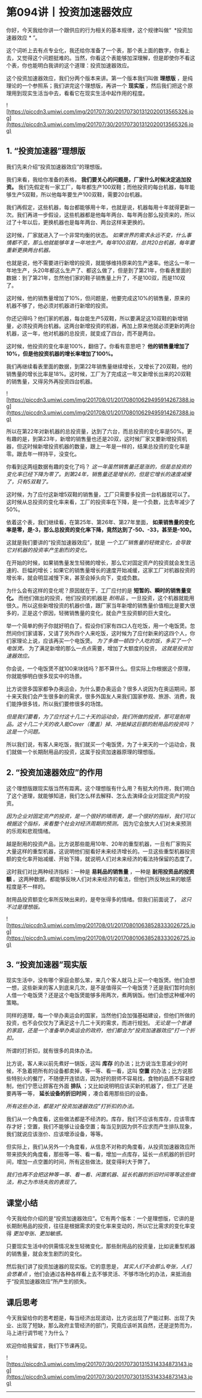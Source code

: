 # 第094讲丨投资加速器效应

你好，今天我给你讲一个跟供应的行为相关的基本规律，这个规律叫做“  *投资加速器效应 * ”。

这个词听上去有点专业化，我还给你准备了一个表，那个表上面的数字，你看上去，又觉得这个问题挺难的。当然，你看这个表能够加深理解，但是即使你不看这个表，你也能明白我讲的这个道理：投资加速器效应。

这个投资加速器效应，我们分两个版本来讲。第一个版本我们叫做 **理想版** ，是纯理论的一个参照系；我们讲完这个理想版，再讲一个 **现实版** ，然后我们把这个原理用到现实生活当中去，看看它在现实生活中起作用的程度。

![https://piccdn3.umiwi.com/img/201707/30/201707301312020013565326.jpg](https://piccdn3.umiwi.com/img/201707/30/201707301312020013565326.jpg)

## 1. “投资加速器”理想版

我们先来介绍“投资加速器效应”的理想版。

我们来看，我给你准备的表格， **我们要关心的问题是，厂家什么时候决定追加投资。** 我们先假定有一家工厂，每年都生产100双鞋；而他投资的每台机器，每年能够生产5双鞋，所以他每年要生产100双鞋，需要20台机器。

我们再假定，这些机器，每台都能够用十年，也就是说，机器每用十年就得更新一次。我们再进一步假设，这些机器都是他每年两台、每年两台那么投资来的，所以过了十年以后，更换机器也是每年两台、两台这样来更换的。

这时候，厂家就进入了一个非常均衡的状态。 *如果世界的需求永远不变，什么事情都不变，那么他就能够年复一年地生产。每年100双鞋，总共20台机器，每年要重新更换两台机器。*

也就是说，他不需要进行新增的投资，就能够维持原来的生产速率。他这么一年一年地生产，头20年都这么生产了、都这么做了，但是到了第21年，你看表里面的数据：到了第21年，忽然他们家的鞋子销售量上升了，不是100双，而是110双了。

这时候，他的销售量增加了10%，但问题是，他要完成这10%的销售量，原来的机器不够了，他必须对机器进行新增的投资。

你还记得吗？他们家的机器，每台能生产5双鞋，所以要满足这10双鞋的新增销量，必须投资两台机器。这两台新增投资的机器，再加上原来他就必须更新的两台机器，这一年，他对机器的总投资，就变成了四台，而不是两台。

这时候，他投资的变化率是100%，翻倍了。你看有意思吧？ **他的销售量增加了10%，但是他投资机器的增长率增加了100%。**

我们再继续看表里面的数据，到第22年销售量继续增长，又增长了20双鞋，他的销售量的增长比率是18%。这时候，工厂为了完成这一年又新增长出来的20双鞋的销售量，又得另外再投资四台机器。

![https://piccdn3.umiwi.com/img/201708/01/201708010629495914267388.jpg](https://piccdn3.umiwi.com/img/201708/01/201708010629495914267388.jpg)

所以在第22年对新机器的总投资量，达到了六台，而总投资的变化率是50%。更有趣的是，到第23年，新增的销售量也还是20双，这时候厂家又要新增投资机器，但这时候新增投资机器的数量，跟上一年是一样的，结果总投资的变化率是零。跟去年一样持平，没变化。

你看到这两组数据有趣的变化了吗？ *这一年虽然销售量还是涨的，但是总投资的变化率已经下降为零了。到第24年，销售量还是增长的，但是它增长的速度减慢了，只有5双鞋了。*

这时候，为了应付这新增5双鞋的销售量，工厂只需要多投资一台机器就可以了。这时候从总投资的变化率来看，工厂的投资率在下降，是一个负数，比去年减少了50%。

依着这个表，我们继续看，在第25年、第26年、第27年里面， **如果销售量的变化率是零，是-3，那么总投资的变化率下降，竟然达到了-50、-33，甚至是-100。**

这就是我们要讲的“投资加速器效应”，就是 *一个工厂销售量的轻微变化，会导致它对机器的投资率产生剧烈的变化。*

在开始的时候，如果销售量发生轻微的增长，那么它对固定资产的投资就会发生迅速的、巨幅的增长；如果它的销售量增长的速度开始减缓，这家工厂对机器投资的增长率，就会明显减慢下来，甚至会掉头向下，变成负数。

为什么会有这样的变化呢？原因就在于，工厂应付的是 **短暂的、瞬时的销售量变化。** 而他们做出的投资，他们投资的机器是 *耐用品* 。一旦投资，这个机器就能用很久。所以这些新增投资的机器价值，跟厂家当年新增的销售量价值相比是要大很多的，正是这个原因，轻微销售量的变化，就会产生投资额的巨大变化。

举一个简单的例子你就好明白了。假设你们家有四口人在吃饭，用一个电饭煲。忽然间你们家请客，又请了另外四个人来吃饭，这时候为了应付新来的这四个人，你们家理论上说，应该再买一个电饭煲。 *为了多做一顿四个人吃的饭，多买了一个电饭煲。* 为了满足新增的那么一点点需要，增加了大额度的投资， *这就是投资加速器效应。*

你会说，一个电饭煲不就100来块钱吗？那不算什么。但实际上你根据这个原理，你就能够明白很多现实中的场景。

比方说很多国家都争办奥运会，为什么要办奥运会？很多人说因为在奥运期间，那十来天我们会产生很多新的需求，很多外国友人来我们国家参观、旅游、消费，我们能挣很多钱，所以我们要修很多的场馆。

 *但是我们要看，为了应付这十几二十天的运动会，我们所做的投资，那可是耐用品。这十几二十天的收入能Cover（覆盖）掉、冲抵掉这巨额的耐用品的投资吗？这是一个问题。*

所以我们说，有客人来吃饭，我们就买一个电饭煲，为了十来天的一个运动会，我们就做一个长期耐用品的投资，这属于投资加速器原理的理想版。

## 2. “投资加速器效应”的作用

这个理想版跟现实版当然有距离。这个理想版有什么用？有挺大的作用，我们明白了这个道理，就能够知道，我们怎么样去解释、怎么去演绎企业对固定资产的投资。

 *因为企业对固定资产的投资，是一个很好的晴雨表，是一个很好的指标，我们可以根据这个指标，来看整个社会对经济周期的预测。* 因为它会放大人们对未来预测的乐观和悲观情绪。

越是耐用的投资产品，比方说那些能用10年、20年的重型机器，一旦有厂家购买大量这样的重型机器，这说明他们挺看好未来经济增长的。一旦这些重型机器投资额的变化率开始减缓、开始下降，就说明人们对未来经济的看法持保留的态度了。

这时我们对比两种经济指标：一种是 **易耗品的销售量** ，一种是 **耐用投资品的投资额** 。这两种数据，都能够反映人们对未来经济的看法，但他们所反映出来的敏感程度是不一样的。

耐用品投资额变化率所反映出来的，是夸张得多的情绪。但我们前面说了， *这只不过是理想版。*

![https://piccdn3.umiwi.com/img/201708/01/201708010638528333026725.jpg](https://piccdn3.umiwi.com/img/201708/01/201708010638528333026725.jpg)

## 3. “投资加速器”现实版

现实生活中，没有哪个家庭会那么笨，来几个客人就马上买一个电饭煲。他们会想一想，这些新来的客人到底来几次，是不是值得买一个电饭煲？还是我们暂时向别人借一个电饭煲？还是这个电饭煲能够多用两次，煮两锅饭。他们会想这种缓冲的策略。

同样的道理，每一个举办奥运会的国家，当然他们会加强基础建设，但他们所做的投资，也不会仅仅为了满足这十几二十天的需求，而进行规划。 *无论是一个普通的家庭，还是一个准备举办奥运会的政府，他们都会为“投资加速器效应”打一个折扣。*

所谓的打折扣，就有很多的具体办法。

比方说，客人来以前先煮好一锅饭，这叫 **库存** 的办法；比方说当生意减少的时候，不急着把所有的设备都卖掉，等一等、看一看，这叫 **空置** 的办法；比方说那些特别火的餐厅，不随便开连锁店，因为好的厨师不容易找，食物的品质不容易控制，他们宁愿让顾客在外面 **排队** ；又比如说明明应该买新的机器了，但工厂还是要再等一等， **延长设备的折旧时间** ，凑合着用那些旧的设备。

 *所有这些办法，都是对“投资加速器效应”打折扣的办法。*

我们从一个角度看，这些做法都是不经济的。库存，我们不应该有库存，应该零库存才好；空置，我们不能够让设备空置；每当见到因为供不应求而产生排队现象，我们就说应该涨价、应该增添设备，等等。

但实际上，我们从另外一个角度看，从信息不对称的角度看，从投资加速器效应所带来损失的角度看，那些等一等、看一看，增加一点库存，延长一点机器的折旧时间，增加一点空置的时间，所有这些做法，就变得利大于弊了。

 *我们也再不会把这种等一等、看一看、闲置机器、延长机器的折旧时间等等这些做法，称之为市场失败的表现了。*

## 课堂小结

今天我给你介绍的是“投资加速器效应”。它有两个版本：一个是理想版，它讲的是长期耐用品的投资，往往是根据需求的变化率来变动的，所以它比需求的变化率变得 *更加夸张、更加敏感。*

只要现实生活中的供需情况发生轻微变化，那些耐用品的投资量，比如说重型机器的销售量，就会发生剧烈的变化。

然后我们讲了投资加速器的现实版。它的意思是， *其实人们不会那么夸张，人们会悠着点* ，他们会通过各种各样看上去不够灵活、不够市场化的办法，来抵消由于“投资加速器效应”所产生的损失。

## 课后思考

今天我留给你的思考题是，每当经济出现波动，比方说出现了产能过剩、出现了失业、出现了短缺，那么政府主管经济的部门，究竟应该听其自然，还是逆势而为，马上进行调节呢？为什么？

欢迎你给我留言，我们下节课再见。

![https://piccdn3.umiwi.com/img/201707/30/201707301315314334873143.jpg](https://piccdn3.umiwi.com/img/201707/30/201707301315314334873143.jpg)

---
